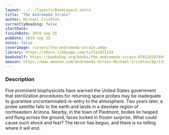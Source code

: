 ```yaml
---
layout: ../../layouts/BookLayout.astro
title: "The Andromeda Strain"
author: Michael Crichton
currentlyReading: false
startDate: 
finishDate: 2019 Sep 25
pubDate: 2019 Sep 25
notes: false
coverImage: /covers/the-andromeda-strain.webp
library: https://share.libbyapp.com/title/871134
bookshelf: https://bookshop.org/books/the-andromeda-strain-9781101974490/9781101974490
amazon: https://www.amazon.com/Andromeda-Strain-Michael-Crichton/dp/1101974494
---
```


### Description
Five prominent biophysicists have warned the United States government that sterilization procedures for returning space probes may be inadequate to guarantee uncontaminated re-entry to the atmosphere. Two years later, a probe satellite falls to the earth and lands in a desolate region of northeastern Arizona. Nearby, in the town of Piedmont, bodies lie heaped and flung across the ground, faces locked in frozen surprise. What could cause such shock and fear? The terror has begun, and there is no telling where it will end. 

<!-- ### Notes & Highlights -->
